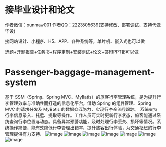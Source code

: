 # 接毕业设计和论文
作者微信：xunmaw001  作者QQ：2223505639(支持修改、部署调试、支持代做毕设)

接网站设计、小程序、H5、APP、各种系统等，单片机、嵌入式也可以做

选题+开题报告+任务书+程序定制+安装测试+论文+答辩PPT都可以做
# Passenger-baggage-management-system
基于 SSM（Spring、Spring MVC、MyBatis）的旅客行李管理系统，是为提升行李管理效率与准确性而打造的信息化平台。借助 Spring 的组件管理、Spring MVC 的请求分发及 MyBatis 的数据交互能力，实现行李全流程跟踪。  系统支持行李信息录入、托运、提取等操作。工作人员可实时更新行李状态，旅客能通过系统查询行李位置与动态。具备异常预警功能，及时处理行李丢失、损坏等情况。系统操作简便，能有效降低行李管理出错率，提升旅客出行体验，为交通枢纽的行李管理提供有力支持。 
![image](https://github.com/user-attachments/assets/0ad26507-58f6-4089-a7bb-8bd4f117c1d1)
![image](https://github.com/user-attachments/assets/b6f9ea3a-f64b-448f-96a2-5cc10a1e6a45)
![image](https://github.com/user-attachments/assets/2c4bfbf0-39e4-4caf-9212-9c53be4c4b8f)
![image](https://github.com/user-attachments/assets/19d4dea4-5799-49b6-bcd1-64e5ed136bf2)
![image](https://github.com/user-attachments/assets/15b5be7c-ec04-433a-bf2c-64964a5e3b09)
![image](https://github.com/user-attachments/assets/a76c9be3-ab72-43df-b2d2-37103fc41657)
![image](https://github.com/user-attachments/assets/527f1ab2-56d9-402e-9105-50e19e43fe85)
